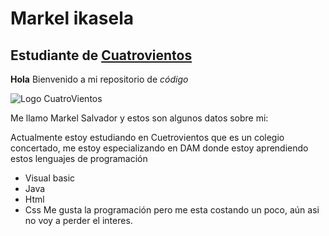 # Markel ikasela
## Estudiante de [Cuatrovientos](https://Cuatrovientos.org)


**Hola** Bienvenido a mi repositorio de _código_

![Logo CuatroVientos](https://cuatrovientos.org/wp-content/uploads/2025/01/LOGO-CENTRO-INTEGRADO-CUATROVIENTOS-300x115-2.png)

Me llamo Markel Salvador y estos son algunos datos sobre mi:

Actualmente estoy estudiando en Cuetrovientos que es un colegio concertado, me estoy especializando en DAM donde estoy aprendiendo estos lenguajes de programación
- Visual basic
- Java
- Html
- Css
Me gusta la programación pero me esta costando un poco, aún asi no voy a perder el interes.
